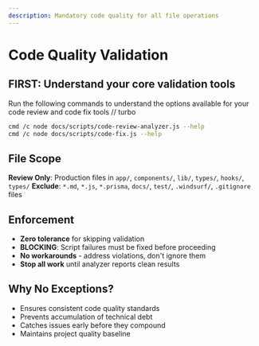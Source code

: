 ```yaml
---
description: Mandatory code quality for all file operations
---
```


# Code Quality Validation

## FIRST: Understand your core validation tools
Run the following commands to understand the options available for your code review and code fix tools
// turbo

```bash
cmd /c node docs/scripts/code-review-analyzer.js --help
cmd /c node docs/scripts/code-fix.js --help
```

## File Scope
**Review Only**: Production files in `app/`, `components/`, `lib/`, `types/`, `hooks/`, `types/` 
**Exclude**: `*.md`, `*.js`, `*.prisma`, `docs/`, `test/`, `.windsurf/`, `.gitignore` files

## Enforcement
- **Zero tolerance** for skipping validation
- **BLOCKING**: Script failures must be fixed before proceeding
- **No workarounds** - address violations, don't ignore them
- **Stop all work** until analyzer reports clean results

## Why No Exceptions?
- Ensures consistent code quality standards
- Prevents accumulation of technical debt
- Catches issues early before they compound
- Maintains project quality baseline